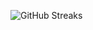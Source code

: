 ![GitHub Streaks](https://github-streaks-mqc9.onrender.com/streak/happilli/image?theme=midnight&cache_bust=1743608971&lang=ja)
